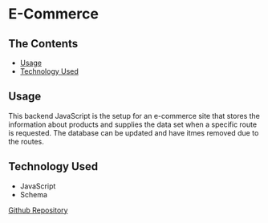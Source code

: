# E-Commerce
## The Contents

- [Usage](#usage)
- [Technology Used](#technology-used)


## Usage 
 This backend JavaScript is the setup for an e-commerce site that stores the  information about products and supplies the data set when a specific route is  requested. The database can be updated and have itmes removed due to the routes.
 
## Technology Used  
 - JavaScript 
 - Schema

 [Github Repository](https://github.com/mchapm17/e-commerce)